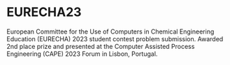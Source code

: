# EURECHA23
 European Committee for the Use of Computers in Chemical Engineering Education (EURECHA) 2023 student contest problem submission. Awarded 2nd place prize and presented at the Computer Assisted Process Engineering (CAPE) 2023 Forum in Lisbon, Portugal. 
